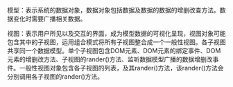 模型：表示系统的数据对象，数据对象包括数据及数据的数据的增删改查方法。数据变化时需要广播相关数据。

视图：表示用户所见以及交互的界面，成为模型数据的可视化呈现，视图对象可能包含其中的子视图，运用组合模式将所有子视图整合成一个一般性视图。各子视图共享同一个数据模型。单个子视图包含DOM元素、DOM元素的绑定事件、DOM元素的增删改方法、子视图的rander\(\)方法、监听数据模型广播的数据增删改事件。一般性视图对象包含各子视图的列表，及其rander\(\)方法，该rander\(\)方法会分别调用各子视图的rander\(\)方法。




